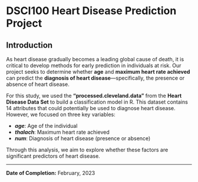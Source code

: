 # DSCI100 Heart Disease Prediction Project

## Introduction

As heart disease gradually becomes a leading global cause of death, it is critical to develop methods for early prediction in individuals at risk. Our project seeks to determine whether **age** and **maximum heart rate achieved** can predict the **diagnosis of heart disease**—specifically, the presence or absence of heart disease.

For this study, we used the **“processed.cleveland.data”** from the **Heart Disease Data Set** to build a classification model in R. This dataset contains 14 attributes that could potentially be used to diagnose heart disease. However, we focused on three key variables:

- _**age**_: Age of the individual
- _**thalach**_: Maximum heart rate achieved
- _**num**_: Diagnosis of heart disease (presence or absence)

Through this analysis, we aim to explore whether these factors are significant predictors of heart disease.

---

**Date of Completion:** February, 2023
